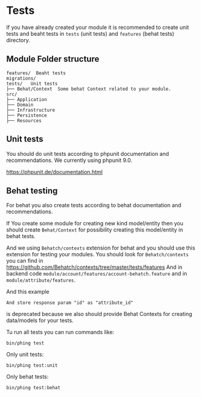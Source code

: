 # Tests 

If you have already created your module it is recommended to create unit tests and beaht tests 
in `tests` (unit tests) and `features` (behat tests) directory.

## Module Folder structure
    
```        
features/  Beaht tests
migrations/
tests/   Unit tests
├── Behat/Context  Some behat Context related to your module.
src/
├── Application
├── Domain
├── Infrastructure       
├── Persistence
├── Resources
```

## Unit tests

You should do unit tests according to phpunit documentation and recommendations.
We currently using phpunit 9.0. 

https://phpunit.de/documentation.html


## Behat testing

For behat you also create tests  according to behat documentation and recommendations.

If You create some module for creating new kind model/entity then you should create `Behat/Context` for possibility 
creating this model/entity in behat tests.

And we using `Behatch/contexts` extension for behat and you should use this extension for testing your modules.
You should look  for  `Behatch/contexts` you can find in https://github.com/Behatch/contexts/tree/master/tests/features
And in backend code `module/account/features/account-behatch.feature` and in `module/attribute/features`.

And this example 
```behat
And store response param "id" as "attribute_id"
```
is deprecated because we also should provide Behat Contexts for creating data/models for your tests.


Tu run all tests you can run commands like:
```
bin/phing test
```

Only unit tests:
```
bin/phing test:unit
```

Only behat tests:
```
bin/phing test:behat
```